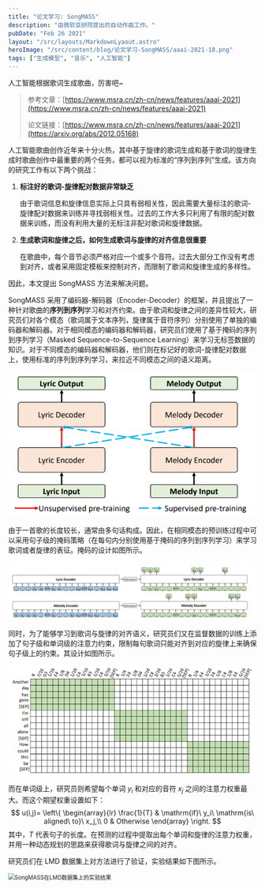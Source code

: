 ```yaml
---
title: "论文学习: SongMASS"
description: "由微软亚研院提出的自动作曲工作。"
pubDate: "Feb 26 2021"
layout: "/src/layouts/MarkdownLyaout.astro"
heroImage: "/src/content/blog/论文学习-SongMASS/aaai-2021-18.png"
tags: ["生成模型", "音乐", "人工智能"]
---
```


人工智能根据歌词生成歌曲，厉害吧~

<!-- more -->

> 参考文章：[https://www.msra.cn/zh-cn/news/features/aaai-2021](https://www.msra.cn/zh-cn/news/features/aaai-2021)
>
> 论文链接：[https://www.msra.cn/zh-cn/news/features/aaai-2021](https://arxiv.org/abs/2012.05168)

人工智能歌曲创作近年来十分火热，其中基于旋律的歌词生成和基于歌词的旋律生成时歌曲创作中最重要的两个任务，都可以视为标准的“序列到序列”生成。该方向的研究工作有以下两个挑战：

1. **标注好的歌词-旋律配对数据非常缺乏**

   由于歌词信息和旋律信息实际上只具有弱相关性，因此需要大量标注的歌词-旋律配对数据来训练并寻找弱相关性。过去的工作大多只利用了有限的配对数据来训练，而没有利用大量的无标注非配对歌词和旋律数据。

2. **生成歌词和旋律之后，如何生成歌词与旋律的对齐信息很重要**

   在歌曲中，每个音节必须严格对应一个或多个音符。过去大部分工作没有考虑到对齐，或者采用固定模板来控制对齐，而限制了歌词和旋律生成的多样性。

因此，本文提出 SongMASS 方法来解决问题。

SongMASS 采用了编码器-解码器（Encoder-Decoder）的框架，并且提出了一种针对歌曲的**序列到序列**学习和对齐约束。由于歌词和旋律之间的差异性较大，研究员们对各个模态（歌词属于文本序列，旋律属于音符序列）分别使用了单独的编码器和解码器。对于相同模态的编码器和解码器，研究员们使用了基于掩码的序列到序列学习（Masked Sequence-to-Sequence Learning）来学习无标签数据的知识。对于不同模态的编码器和解码器，他们则在标记好的歌词-旋律配对数据上，使用标准的序列到序列学习，来拉近不同模态之间的语义距离。

<img src="\src\content\blog\论文学习-SongMASS\aaai-2021-18.png" alt="img" style="zoom:80%;" />

由于一首歌的长度较长，通常由多句话构成。因此，在相同模态的预训练过程中可以采用句子级的掩码策略（在每句内分别使用基于掩码的序列到序列学习）来学习歌词或者旋律的表征。掩码的设计如图所示。

<img src="\src\content\blog\论文学习-SongMASS\aaai-2021-19.png" alt="Song-Level MASS pre-training" style="zoom:80%;" />

同时，为了能够学习到歌词与旋律的对齐语义，研究员们又在监督数据的训练上添加了句子级和单词级的注意力约束，限制每句歌词只能对齐到对应的旋律上来确保句子级上的约束。其设计如图所示。

<img src="\src\content\blog\论文学习-SongMASS\aaai-2021-20.png" alt="歌词和旋律的句子级约束" style="zoom:80%;" />

而在单词级上，研究员则希望每个单词 $y_i$ 和对应的音符 $x_j$ 之间的注意力权重最大。而这个期望权重设置如下：
$$
u(i,j)=
\left\{
\begin{array}{lr}
	\frac{1}{T} & \mathrm{if}\ y_i\ \mathrm{is\ aligned\ to}\ x_j,\\
	0 & Otherwise
\end{array}
\right.
$$
其中，$T$ 代表句子的长度。在预测的过程中提取出每个单词和旋律的注意力权重，并用一种动态规划的思路来获得歌词与旋律之间的对齐。

研究员们在 LMD 数据集上对方法进行了验证，实验结果如下图所示。

<img src="https://www.msra.cn/wp-content/uploads/2021/02/aaai-2021-22.png" alt="SongMASS在LMD数据集上的实验结果" style="zoom:80%;" />